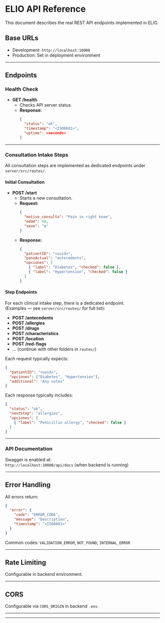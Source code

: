# ELIO API Reference

This document describes the real REST API endpoints implemented in ELIO.

## Base URLs

- Development: `http://localhost:10000`
- Production: Set in deployment environment

---

## Endpoints

### Health Check

- **GET /health**
  - Checks API server status.
  - **Response:**
    ```json
    {
      "status": "ok",
      "timestamp": "<ISO8601>",
      "uptime": <seconds>
    }
    ```

---

### Consultation Intake Steps

All consultation steps are implemented as dedicated endpoints under `server/src/routes/`.

#### Initial Consultation

- **POST /start**
  - Starts a new consultation.
  - **Request:**
    ```json
    {
      "motivo_consulta": "Pain in right knee",
      "edad": 50,
      "sexo": "m"
    }
    ```
  - **Response:**
    ```json
    {
      "patientID": "<uuid>",
      "pasoActual": "antecedents",
      "opciones": [
        { "label": "Diabetes", "checked": false },
        { "label": "Hypertension", "checked": false }
      ]
    }
    ```

#### Step Endpoints

For each clinical intake step, there is a dedicated endpoint.  
(Examples — see `server/src/routes/` for full list):

- **POST /antecedents**
- **POST /allergies**
- **POST /drugs**
- **POST /characteristics**
- **POST /location**
- **POST /red-flags**
- ... (continue with other folders in `routes/`)

Each request typically expects:

```json
{
  "patientID": "<uuid>",
  "opciones": ["Diabetes", "Hypertension"],
  "additional": "Any notes"
}
```

Each response typically includes:

```json
{
  "status": "ok",
  "nextStep": "allergies",
  "opciones": [
    { "label": "Penicillin allergy", "checked": false }
  ]
}
```

---

### API Documentation

Swagger is enabled at:  
`http://localhost:10000/api/docs` (when backend is running)

---

## Error Handling

All errors return:

```json
{
  "error": {
    "code": "ERROR_CODE",
    "message": "Description",
    "timestamp": "<ISO8601>"
  }
}
```

Common codes: `VALIDATION_ERROR`, `NOT_FOUND`, `INTERNAL_ERROR`

---

## Rate Limiting

Configurable in backend environment.

---

## CORS

Configurable via `CORS_ORIGIN` in backend `.env`.

---

---
